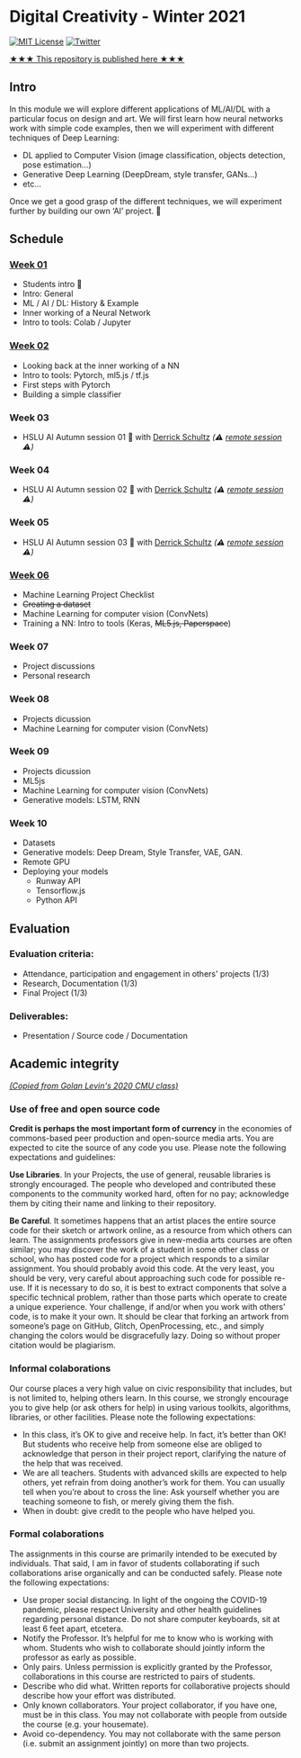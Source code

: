 # Digital Creativity - Winter 2021 

[![MIT License](https://img.shields.io/badge/license-MIT-blue.svg)](http://opensource.org/licenses/MIT)
[![Twitter](https://img.shields.io/twitter/url/https/github.com/webslides/webslides.svg?style=social)](https://twitter.com/digideation)

[★★★ This repository is published here ★★★](https://digitalideation.github.io/digcre_h2101/)


## Intro

In this module we will explore different applications of ML/AI/DL with a particular focus on design and art. We will first learn how neural networks work with simple code examples, then we will experiment with different techniques of Deep Learning: 

* DL applied to Computer Vision (image classification, objects detection, pose estimation...) 
* Generative Deep Learning (DeepDream, style transfer, GANs...) 
* etc... 

Once we get a good grasp of the different techniques, we will experiment further by building our own ‘AI’ project. :space_invader:


## Schedule

### [Week 01](content/week01.md)

* Students intro :wave:
* Intro: General
* ML / AI / DL: History & Example
* Inner working of a Neural Network
* Intro to tools: Colab / Jupyter

### [Week 02](content/week02.md)

* Looking back at the inner working of a NN
* Intro to tools: Pytorch, ml5.js / tf.js
* First steps with Pytorch
* Building a simple classifier

### Week 03

* HSLU AI Autumn session 01 :fallen_leaf: with [Derrick Schultz](https://twitter.com/dvsch) _(:warning: [remote session](#) :warning:)_

### Week 04

* HSLU AI Autumn session 02 :fallen_leaf: with [Derrick Schultz](https://twitter.com/dvsch) _(:warning: [remote session](#) :warning:)_

### Week 05

* HSLU AI Autumn session 03 :fallen_leaf: with [Derrick Schultz](https://twitter.com/dvsch) _(:warning: [remote session](#) :warning:)_

### [Week 06](content/week06.md)

* Machine Learning Project Checklist
* ~~Creating a dataset~~
* Machine Learning for computer vision (ConvNets)
* Training a NN: Intro to tools (Keras, ~~ML5.js, Paperspace~~)

### Week 07

+ Project discussions 
+ Personal research

### Week 08

* Projects dicussion
* Machine Learning for computer vision (ConvNets)

### Week 09 

* Projects dicussion
* ML5js
* Machine Learning for computer vision (ConvNets)
* Generative models: LSTM, RNN

### Week 10 

* Datasets
* Generative models: Deep Dream, Style Transfer, VAE, GAN.
* Remote GPU
* Deploying your models
  * Runway API
  * Tensorflow.js
  * Python API

## Evaluation

### Evaluation criteria:

* Attendance, participation and engagement in others' projects (1/3)
* Research, Documentation (1/3)
* Final Project (1/3)

### Deliverables:

* Presentation / Source code / Documentation

## Academic integrity

[_(Copied from Golan Levin's 2020 CMU class)_](https://courses.ideate.cmu.edu/60-212/f2020/syllabus/academic-integrity/)

### Use of free and open source code

__Credit is perhaps the most important form of currency__ in the economies of commons-based peer production and open-source media arts. You are expected to cite the source of any code you use. Please note the following expectations and guidelines:

__Use Libraries__. In your Projects, the use of general, reusable libraries is strongly encouraged. The people who developed and contributed these components to the community worked hard, often for no pay; acknowledge them by citing their name and linking to their repository.

__Be Careful__. It sometimes happens that an artist places the entire source code for their sketch or artwork online, as a resource from which others can learn. The assignments professors give in new-media arts courses are often similar; you may discover the work of a student in some other class or school, who has posted code for a project which responds to a similar assignment. You should probably avoid this code. At the very least, you should be very, very careful about approaching such code for possible re-use. If it is necessary to do so, it is best to extract components that solve a specific technical problem, rather than those parts which operate to create a unique experience. Your challenge, if and/or when you work with others’ code, is to make it your own. It should be clear that forking an artwork from someone’s page on GitHub, Glitch, OpenProcessing, etc., and simply changing the colors would be disgracefully lazy. Doing so without proper citation would be plagiarism.

### Informal colaborations

Our course places a very high value on civic responsibility that includes, but is not limited to, helping others learn. In this course, we strongly encourage you to give help (or ask others for help) in using various toolkits, algorithms, libraries, or other facilities. Please note the following expectations:

* In this class, it’s OK to give and receive help. In fact, it’s better than OK! But students who receive help from someone else are obliged to acknowledge that person in their project report, clarifying the nature of the help that was received.
* We are all teachers. Students with advanced skills are expected to help others, yet refrain from doing another’s work for them. You can usually tell when you’re about to cross the line: Ask yourself whether you are teaching someone to fish, or merely giving them the fish.
* When in doubt: give credit to the people who have helped you.

### Formal colaborations

The assignments in this course are primarily intended to be executed by individuals. That said, I am in favor of students collaborating if such collaborations arise organically and can be conducted safely. Please note the following expectations:

* Use proper social distancing. In light of the ongoing the COVID-19 pandemic, please respect University and other health guidelines regarding personal distance. Do not share computer keyboards, sit at least 6 feet apart, etcetera.
* Notify the Professor. It’s helpful for me to know who is working with whom. Students who wish to collaborate should jointly inform the professor as early as possible.
* Only pairs. Unless permission is explicitly granted by the Professor, collaborations in this course are restricted to pairs of students.
* Describe who did what. Written reports for collaborative projects should describe how your effort was distributed.
* Only known collaborators. Your project collaborator, if you have one, must be in this class. You may not collaborate with people from outside the course (e.g. your housemate).
* Avoid co-dependency. You may not collaborate with the same person (i.e. submit an assignment jointly) on more than two projects.